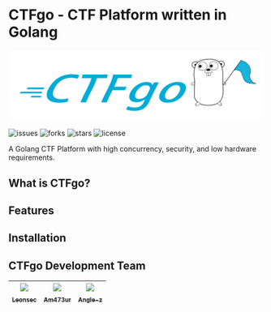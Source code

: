 # CTFgo - CTF Platform written in Golang
![CTFgo-logo](logo.png)

![issues](https://img.shields.io/github/issues/CTF-go/CTFgo)
![forks](https://img.shields.io/github/forks/CTF-go/CTFgo)
![stars](https://img.shields.io/github/stars/CTF-go/CTFgo)
![license](https://img.shields.io/github/license/CTF-go/CTFgo)

A Golang CTF Platform with high concurrency, security, and low hardware requirements.

## What is CTFgo?

## Features

## Installation

## CTFgo Development Team

| [<img src="https://github.com/Le0nsec.png?s=64" width="100px"/><br><sub><b>Leonsec</b></sub>](https://github.com/Le0nsec)<br> | [<img src="https://github.com/Am473ur.png?s=64" width="100px"/><br><sub><b>Am473ur</b></sub>](https://github.com/Am473ur)<br> | [<img src="https://github.com/angle-z.png?s=64" width="100px"/><br><sub><b>Angle-z</b></sub>](https://github.com/angle-z)<br>  
| :---: | :---: | :---: |
